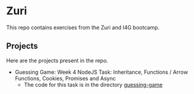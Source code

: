 # Zuri
This repo contains exercises from the Zuri and I4G bootcamp.

## Projects
Here are the projects present in the repo.
- Guessing Game: Week 4 NodeJS Task: Inheritance, Functions / Arrow Functions, Cookies, Promises and Async
  - The code for this task is in the directory [guessing-game](./guessing-game)